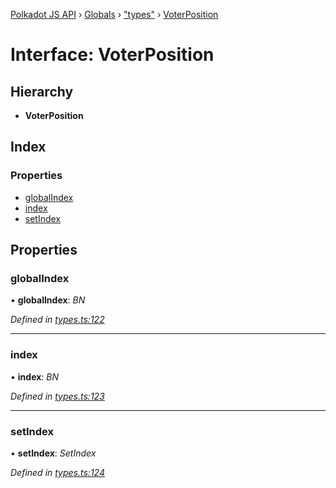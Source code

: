 [Polkadot JS API](../README.md) › [Globals](../globals.md) › ["types"](../modules/_types_.md) › [VoterPosition](_types_.voterposition.md)

# Interface: VoterPosition

## Hierarchy

* **VoterPosition**

## Index

### Properties

* [globalIndex](_types_.voterposition.md#globalindex)
* [index](_types_.voterposition.md#index)
* [setIndex](_types_.voterposition.md#setindex)

## Properties

###  globalIndex

• **globalIndex**: *BN*

*Defined in [types.ts:122](https://github.com/polkadot-js/api/blob/07b9cb1a16/packages/api-derive/src/types.ts#L122)*

___

###  index

• **index**: *BN*

*Defined in [types.ts:123](https://github.com/polkadot-js/api/blob/07b9cb1a16/packages/api-derive/src/types.ts#L123)*

___

###  setIndex

• **setIndex**: *SetIndex*

*Defined in [types.ts:124](https://github.com/polkadot-js/api/blob/07b9cb1a16/packages/api-derive/src/types.ts#L124)*
